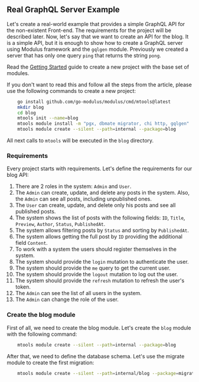 ## Real GraphQL Server Example

Let's create a real-world example that provides a simple GraphQL API for the non-existent Front-end.
The requirements for the project will be described later. Now, let's say that we want to create an API for the blog.
It is a simple API, but it is enough to show how to create a GraphQL server using Modulus framework and the `gqlgen` module.
Previously we created a server that has only one query `ping` that returns the string `pong`.

Read the [Getting Started](./getting_started.md) guide to create a new project with the base set of modules.

If you don't want to read this and follow all the steps from the article, please use the following commands to create a new project:

```bash
	go install github.com/go-modulus/modulus/cmd/mtools@latest
	mkdir blog
    cd blog
	mtools init --name=blog
	mtools module install -m "pgx, dbmate migrator, chi http, gqlgen"
	mtools module create --silent --path=internal --package=blog
```

All next calls to `mtools` will be executed in the `blog` directory.

### Requirements

Every project starts with requirements. Let's define the requirements for our blog API:
1. There are 2 roles in the system: `Admin` and `User`.
2. The `Admin` can create, update, and delete any posts in the system. Also, the `Admin` can see all posts, including unpublished ones.
3. The `User` can create, update, and delete only his posts and see all published posts.
4. The system shows the list of posts with the following fields: `ID`, `Title`, `Preview`, `Author`, `Status`, `PublishedAt`.
5. The system allows filtering posts by `Status` and sorting by `PublishedAt`.
6. The system allows getting the full post by `ID` providing the additional field `Content`.
7. To work with a system the users should register themselves in the system.
8. The system should provide the `login` mutation to authenticate the user.
9. The system should provide the `me` query to get the current user.
10. The system should provide the `logout` mutation to log out the user.
11. The system should provide the `refresh` mutation to refresh the user's token.
12. The `Admin` can see the list of all users in the system.
13. The `Admin` can change the role of the user.

### Create the blog module
First of all, we need to create the blog module. Let's create the `blog` module with the following command:

```bash
    mtools module create --silent --path=internal --package=blog
```

After that, we need to define the database schema. Let's use the migrate module to create the first migration:

```bash
    mtools module create --silent --path=internal/blog --package=migration
```